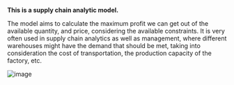 **This is a supply chain analytic model.**


The model aims to calculate the maximum profit we can get out of the available quantity, 
and price, considering the available constraints. It is very often used in supply chain analytics as well as management, 
where different warehouses might have the demand that should be met, taking into consideration the cost of transportation, 
the production capacity of the factory, etc.



![image](https://github.com/JumongEric/Supply-Chain-Analytics/assets/123095010/d00d45cd-e93b-4eb3-bcfd-47a2a828dd86)

